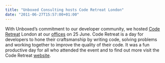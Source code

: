 ```yaml
---
title: "Unboxed Consulting hosts Code Retreat London"
date: "2011-06-27T15:57:00+01:00"
---
```


<p>With Unboxed&rsquo;s commitment to our developer community, we hosted&nbsp;<a href="http://coderetreat.org/">Code Retreat</a>&nbsp;London at our <a href="/contact">offices</a> on 25 June. Code Retreat is a day for developers to hone their craftsmanship by writing code, solving problems and working together to improve the quality of their code. It was a fun productive day for all who attended the event and to find out more visit the Code Retreat <a href="http://coderetreat.ning.com/events/coderetreat-london">website</a>.</p>
